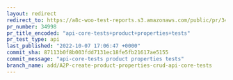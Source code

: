 ```yaml
---
layout: redirect
redirect_to: https://a8c-woo-test-reports.s3.amazonaws.com/public/pr/34998/api/index.html
pr_number: 34998
pr_title_encoded: "api-core-tests+product+properties+tests"
pr_test_type: api
last_published: "2022-10-07 17:06:47 +0000"
commit_sha: 87113b0f8b003fdd7131ec18fe5fb21617ae5155
commit_message: "api-core-tests product properties tests"
branch_name: add/A2P-create-product-properties-crud-api-core-tests
---
```

